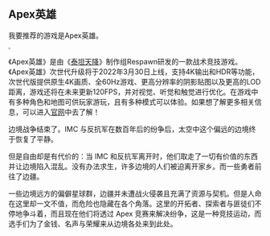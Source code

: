 ## Apex英雄

我要推荐的游戏是Apex英雄。

<img src="13.png" style="zoom: 25%;" />

《Apex英雄》是由《[泰坦天降](https://baike.baidu.com/item/泰坦天降/13026884?fromModule=lemma_inlink)》制作组Respawn研发的一款战术竞技游戏。《Apex英雄》次世代升级将于2022年3月30日上线，支持4K输出和HDR等功能，次世代版提供原生4K画质、全60Hz游戏、更高分辨率的阴影贴图以及更高的LOD距离，游戏还将在未来更新120FPS，并对视觉、听觉和触觉进行优化。在游戏中有多种角色和地图可供玩家游玩，且有多种模式可以体验。如果想了解更多相关信息，可以进入[官网](https://www.ea.com/games/apex-legends/about?isLocalized=true)中去了解！

  边境战争结束了。IMC 与反抗军在数百年后的纷争后，太空中这个偏远的边境终于恢复了平静。

但是自由却是有代价的：当 IMC 和反抗军离开时，他们取走了一切有价值的东西并让边境陷入混乱。没有办法求生，许多边境的人们被迫离开家乡。而一些勇者前往了边疆。

一些边境远方的偏僻星球群，边疆并未遭战火侵袭且充满了资源与契机。但是人命在这里却一文不值，而危险也隐藏在各个角落。这里的开拓者、探索者与匪徒们不停地争斗着，而且现在他们将透过 Apex 竞赛来解决纷争，这是一种竞技运动，而选手们为了金钱、名声与荣耀来从边境各处来到此处。





